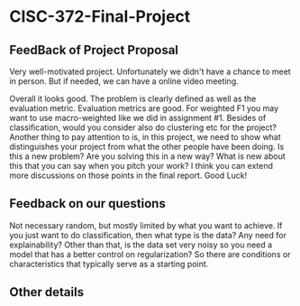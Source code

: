 # CISC-372-Final-Project

## FeedBack of Project Proposal
Very well-motivated project. Unfortunately we didn't have a chance to meet in person. But if needed, we can have a online video meeting.

Overall it looks good. The problem is clearly defined as well as the evaluation metric. Evaluation metrics are good. For weighted F1 you may want to use macro-weighted like we did in assignment #1. Besides of classification, would you consider also do clustering etc for the project? Another thing to pay attention to is, in this project, we need to show what distinguishes your project from what the other people have been doing. Is this a new problem? Are you solving this in a new way? What is new about this that you can say when you pitch your work? I think you can extend more discussions on those points in the final report. Good Luck!

## Feedback on our questions
Not necessary random, but mostly limited by what you want to achieve. If you just want to do classification, then what type is the data? Any need for explainability? Other than that, is the data set very noisy so you need a model that has a better control on regularization? So there are conditions or characteristics that typically serve as a starting point.

## Other details
